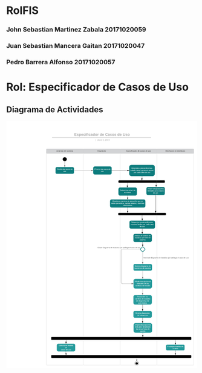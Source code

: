 # RolFIS
### John Sebastian Martinez Zabala 20171020059
### Juan Sebastian Mancera Gaitan 20171020047
### Pedro Barrera Alfonso 20171020057

# Rol: Especificador de Casos de Uso
## Diagrama de Actividades
<img src="https://github.com/jsmzdf/RolFIS/blob/master/Diagrama%20de%20actividades%20blablabla%20Especificador%20de%20Requisitos%20o%20Casos%20de%20Usos%20(ntl).png">
